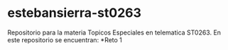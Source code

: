 # estebansierra-st0263

Repositorio para la materia Topicos Especiales en telematica ST0263. En este repositorio se encuentran:
*Reto 1

